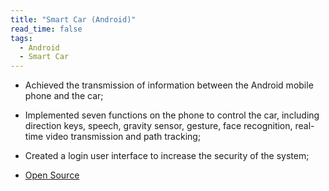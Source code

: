 ```yaml
---
title: "Smart Car (Android)"
read_time: false
tags:
  - Android
  - Smart Car
---
```


* Achieved the transmission of information between the Android mobile phone and the car;

* Implemented seven functions on the phone to control the car, including direction keys, speech, gravity sensor, gesture, face recognition, real-time video transmission and path tracking;

* Created a login user interface to increase the security of the system;

* [Open Source](https://github.com/lanouyu/The-Car-Controlled-by-Phone)